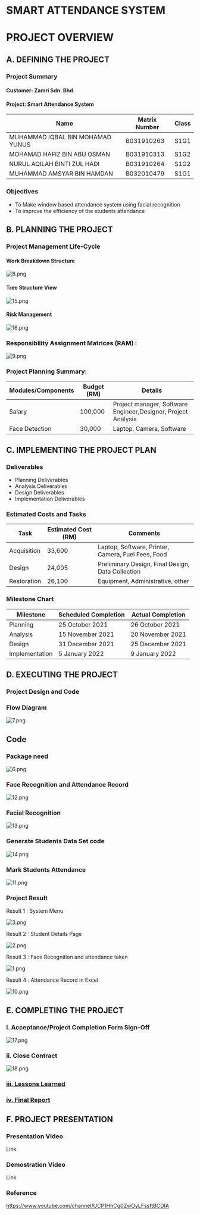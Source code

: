# SMART ATTENDANCE SYSTEM
# PROJECT OVERVIEW

## A. DEFINING THE PROJECT

### Project Summary

#### Customer: Zamri Sdn. Bhd.
#### Project: Smart Attendance System

| Name  | Matrix Number | Class  | 
| ------------- | ------------- | ------------- | 
| MUHAMMAD IQBAL BIN MOHAMAD YUNUS   | B031910263   | S1G1  | 
| MOHAMAD HAFIZ BIN ABU OSMAN   | B031910313  | S1G2  |
| NURUL AQILAH BINTI ZUL HADI  | B031910264  | S1G2  |
|  MUHAMMAD AMSYAR BIN HAMDAN   | B032010479  | S1G1  |

### Objectives
- To Make window based attendance system using facial recognition
- To improve the efficiency of the students attendance

## B. PLANNING THE PROJECT

### Project Management Life-Cycle

#### Work Breakdown Structure

![8.png](https://github.com/mohamadhafiz98/Smart-attendance/blob/main/Images/8.png)

#### Tree Structure View

![15.png](https://github.com/mohamadhafiz98/Smart-attendance/blob/main/Images/15%20.png)

#### Risk Management

![16.png](https://github.com/mohamadhafiz98/Smart-attendance/blob/main/Images/16.png)

### Responsibility Assignment Matrices (RAM) :

![9.png](https://github.com/mohamadhafiz98/Smart-attendance/blob/main/Images/9.png)

### Project Planning Summary:

| Modules/Components  | Budget (RM) | Details  | 
| ------------- | ------------- | ------------- | 
|  Salary  | 100,000  |  Project manager, Software Engineer,Designer, Project Analysis |
|  Face Detection  | 30,000  |  Laptop, Camera, Software |

## C. IMPLEMENTING THE PROJECT PLAN

### Deliverables
- Planning Deliverables
- Analysis Deliverables
- Design Deliverables
- Implementation Deliverables

### Estimated Costs and Tasks

| Task  | Estimated Cost (RM) | Comments  | 
| ------------- | ------------- | ------------- | 
| Acquisition   |  33,600  | Laptop, Software, Printer, Camera, Fuel Fees, Food  | 
| Design   |  24,005  |  Preliminary Design, Final Design, Data Collection | 
| Restoration   |  26,100  |  Equipment, Administrative, other | 

### Milestone Chart

| Milestone  | Scheduled Completion | Actual Completion  | 
| ------------- | ------------- | ------------- | 
|  Planning  | 25 October 2021  |  26 October 2021 | 
|  Analysis  | 15 November 2021  | 20 November 2021  | 
|  Design  | 31 December 2021  | 25 December 2021  | 
|  Implementation  | 5 January 2022 | 9 January 2022 | 

## D. EXECUTING THE PROJECT

### Project Design and Code

### Flow Diagram

![7.png](https://github.com/mohamadhafiz98/Smart-attendance/blob/main/Images/7.png)

## Code

### Package need
![6.png](https://github.com/mohamadhafiz98/Smart-attendance/blob/main/Images/6.png)

### Face Recognition and Attendance Record
![12.png](https://github.com/mohamadhafiz98/Smart-attendance/blob/main/Images/12%20face%20recognize.png)

### Facial Recognition 
![13.png](https://github.com/mohamadhafiz98/Smart-attendance/blob/main/Images/13%20image%20recognition.png)

### Generate Students Data Set code
![14.png](https://github.com/mohamadhafiz98/Smart-attendance/blob/main/Images/14%20generate%20dataset.png)

### Mark Students Attendance
![11.png](https://github.com/mohamadhafiz98/Smart-attendance/blob/main/Images/11%20mark%20attendance.png)

### Project Result

Result 1 : System Menu

![3.png](https://github.com/mohamadhafiz98/Smart-attendance/blob/main/Images/3.png)

Result 2 : Student Details Page

![2.png](https://github.com/mohamadhafiz98/Smart-attendance/blob/main/Images/2.png)

Result 3 : Face Recognition and attendance taken

![1.png](https://github.com/mohamadhafiz98/Smart-attendance/blob/main/Images/1.png)

Result 4 : Attendance Record in Excel 

![10.png](https://github.com/mohamadhafiz98/Smart-attendance/blob/main/Images/10.png)

## E. COMPLETING THE PROJECT

### i. Acceptance/Project Completion Form Sign-Off

![17.png](https://github.com/mohamadhafiz98/Smart-attendance/blob/main/Images/17%20signoff.png)

### ii. Close Contract

![18.png](https://github.com/mohamadhafiz98/Smart-attendance/blob/main/Images/18.png)

### [iii. Lessons Learned](https://github.com/mohamadhafiz98/Smart-attendance/blob/main/Project%20Documentation/12%20Project%20Closing.pdf)

### [iv. Final Report](https://github.com/mohamadhafiz98/Smart-attendance/blob/main/README.md)

## F. PROJECT PRESENTATION

### Presentation Video

Link

### Demostration Video

Link

### Reference
https://www.youtube.com/channel/UCP1HhCg0ZwOyLFssftBCDIA


